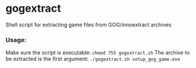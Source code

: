 # gogextract
Shell script for extracting game files from GOG/innoextract archives

### Usage: ###
Make sure the script is executable:
```chmod 755 gogextract.sh```
The archive to be extracted is the first argument:
```./gogextract.sh setup_gog_game.exe```
